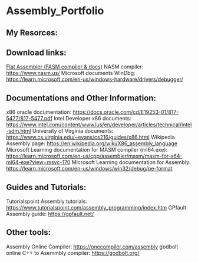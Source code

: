 # Assembly_Portfolio
## My Resorces: <br />
## Download links: <br />
  [Flat Assembler (FASM compiler & docs)](https://flatassembler.net/)
  NASM compiler: https://www.nasm.us/
  Microsoft documents WinDbg: https://learn.microsoft.com/en-us/windows-hardware/drivers/debugger/
## Documentations and Other Information: <br />
  x86 oracle documentation: https://docs.oracle.com/cd/E19253-01/817-5477/817-5477.pdf
  Intel Developer x86 documents: https://www.intel.com/content/www/us/en/developer/articles/technical/intel-sdm.html
  University of Virginia documents: https://www.cs.virginia.edu/~evans/cs216/guides/x86.html
  Wikipedia Assembly page: https://en.wikipedia.org/wiki/X86_assembly_language
  Microsoft Learning documentation for MASM compiler (ml64.exe): https://learn.microsoft.com/en-us/cpp/assembler/masm/masm-for-x64-ml64-exe?view=msvc-170
  Microsoft Learning documentation for Assembly: https://learn.microsoft.com/en-us/windows/win32/debug/pe-format
## Guides and Tutorials: <br />
  Tutorialspoint Assembly tutorials: https://www.tutorialspoint.com/assembly_programming/index.htm
  GPfault Assembly guide: https://gpfault.net/
## Other tools: <br />
  Assembly Online Compiler: https://onecompiler.com/assembly
  godbolt online C++ to Asemmbly compiler: https://godbolt.org/
